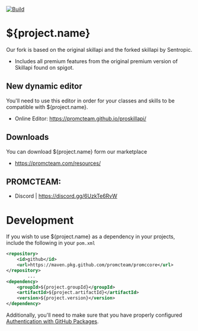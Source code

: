 [![Build](https://github.com/promcteam/proskillapi/actions/workflows/maven.yml/badge.svg?branch=master)](https://github.com/promcteam/proskillapi/actions/workflows/maven.yml/badge.svg)

# ${project.name}
Our fork is based on the original skillapi and the forked skillapi by Sentropic.
* Includes all  premium features from the original premium version of Skillapi found on spigot.

## New dynamic editor
You'll need to use this editor in order for your classes and skills to be compatible with ${project.name}.
* Online Editor: https://promcteam.github.io/proskillapi/

## Downloads
You can download ${project.name} form our marketplace
* https://promcteam.com/resources/

## PROMCTEAM:
* Discord | https://discord.gg/6UzkTe6RvW

# Development 

If you wish to use ${project.name} as a dependency in your projects, include the following in your `pom.xml`

```xml
<repository>
    <id>github</id>
    <url>https://maven.pkg.github.com/promcteam/promccore</url>
</repository>
        ...
<dependency>
    <groupId>${project.groupId}</groupId>
    <artifactId>${project.artifactId}</artifactId>
    <version>${project.version}</version>
</dependency>
```

Additionally, you'll need to make sure that you have properly configured [Authentication with GitHub Packages](https://docs.github.com/en/packages/working-with-a-github-packages-registry/working-with-the-apache-maven-registry#authenticating-to-github-packages).
